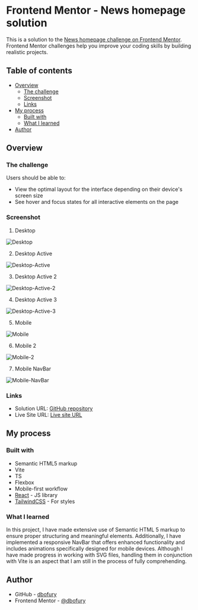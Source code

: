 # Frontend Mentor - News homepage solution

This is a solution to the [News homepage challenge on Frontend Mentor](https://www.frontendmentor.io/challenges/news-homepage-H6SWTa1MFl). Frontend Mentor challenges help you improve your coding skills by building realistic projects.

## Table of contents

- [Overview](#overview)
  - [The challenge](#the-challenge)
  - [Screenshot](#screenshot)
  - [Links](#links)
- [My process](#my-process)
  - [Built with](#built-with)
  - [What I learned](#what-i-learned)
- [Author](#author)

## Overview

### The challenge

Users should be able to:

- View the optimal layout for the interface depending on their device's screen size
- See hover and focus states for all interactive elements on the page

### Screenshot

1. Desktop

![Desktop](./screenshots/Desktop.PNG)

2. Desktop Active

![Desktop-Active](./screenshots/Desktop-Active.PNG)

3. Desktop Active 2

![Desktop-Active-2](./screenshots/Desktop-Active-2.PNG)

4. Desktop Active 3

![Desktop-Active-3](./screenshots/Desktop-Active-3.PNG)

5. Mobile

![Mobile](./screenshots/Mobile.PNG)

6. Mobile 2

![Mobile-2](./screenshots/Mobile-2.PNG)

7. Mobile NavBar

![Mobile-NavBar](./screenshots/Mobile-NavBar.PNG)

### Links

- Solution URL: [GitHub repository](https://github.com/DBoFury/news-homepage/)
- Live Site URL: [Live site URL](https://dbofury.github.io/news-homepage/)

## My process

### Built with

- Semantic HTML5 markup
- Vite
- TS
- Flexbox
- Mobile-first workflow
- [React](https://reactjs.org/) - JS library
- [TailwindCSS](https://tailwindcss.com/) - For styles

### What I learned

In this project, I have made extensive use of Semantic HTML 5 markup to ensure proper structuring and meaningful elements. Additionally, I have implemented a responsive NavBar that offers enhanced functionality and includes animations specifically designed for mobile devices. Although I have made progress in working with SVG files, handling them in conjunction with Vite is an aspect that I am still in the process of fully comprehending.

## Author

- GitHub - [dbofury](https://github.com/DBoFury)
- Frontend Mentor - [@dbofury](https://www.frontendmentor.io/profile/DBoFury)
